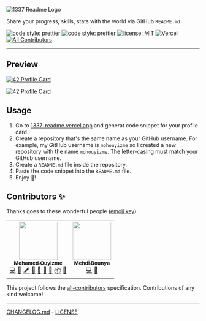 ![1337 Readme Logo](.github/images/1337-readme.svg)

Share your progress, skills, stats with the world via GitHub `README.md`

[![code style: prettier](https://img.shields.io/badge/code%20style-prettier-ff69b4)](https://github.com/prettier/prettier)
[![code style: prettier](https://img.shields.io/badge/gitmoji-%20😜%20😍-FFDD67.svg)](https://github.com/prettier/prettier)
[![license: MIT](https://img.shields.io/badge/license-MIT-green)](LICENSE)
[![Vercel](https://badgen.net/badge/icon/vercel/black?icon=vercel&label)](https://vercel.com)<!-- ALL-CONTRIBUTORS-BADGE:START - Do not remove or modify this section -->
[![All Contributors](https://img.shields.io/badge/all_contributors-2-orange.svg)](#contributors-)
<!-- ALL-CONTRIBUTORS-BADGE:END -->

---

## Preview

[![42 Profile Card](https://1337-readme.vercel.app/api/profile?cursus=42cursus&login=azorkane)](https://github.com/mohouyizme/1337-readme)

[![42 Profile Card](https://1337-readme.vercel.app/api/profile?dark=true&login=toxiic)](https://github.com/mohouyizme/1337-readme)

## Usage

1. Go to [1337-readme.vercel.app](https://1337-readme.vercel.app) and generat code snippet for your profile card.
2. Create a repository that's the same name as your GitHub username. For example, my GitHub username is `mohouyizme` so I created a new repository with the name `mohouyizme`. The letter-casing must match your GitHub username.
3. Create a `README.md` file inside the repository.
4. Paste the code snippet into the `README.md` file.
5. Enjoy 🎉!

## Contributors ✨

Thanks goes to these wonderful people ([emoji key](https://allcontributors.org/docs/en/emoji-key)):

<!-- ALL-CONTRIBUTORS-LIST:START - Do not remove or modify this section -->
<!-- prettier-ignore-start -->
<!-- markdownlint-disable -->
<table>
  <tr>
    <td align="center"><a href="https://ouyiz.me"><img src="https://avatars1.githubusercontent.com/u/23297439?v=4" width="100px;" alt=""/><br /><sub><b>Mohamed Ouyizme</b></sub></a><br /><a href="https://github.com/mohouyizme/1337-readme/commits?author=mohouyizme" title="Code">💻</a> <a href="https://github.com/mohouyizme/1337-readme/issues?q=author%3Amohouyizme" title="Bug reports">🐛</a> <a href="#content-mohouyizme" title="Content">🖋</a> <a href="https://github.com/mohouyizme/1337-readme/commits?author=mohouyizme" title="Documentation">📖</a> <a href="#design-mohouyizme" title="Design">🎨</a> <a href="#ideas-mohouyizme" title="Ideas, Planning, & Feedback">🤔</a> <a href="#maintenance-mohouyizme" title="Maintenance">🚧</a> <a href="#platform-mohouyizme" title="Packaging/porting to new platform">📦</a> <a href="https://github.com/mohouyizme/1337-readme/pulls?q=is%3Apr+reviewed-by%3Amohouyizme" title="Reviewed Pull Requests">👀</a></td>
    <td align="center"><a href="https://stackoverflow.com/users/2595450/mehdi-bounya"><img src="https://avatars2.githubusercontent.com/u/5004111?v=4" width="100px;" alt=""/><br /><sub><b>Mehdi Bounya</b></sub></a><br /><a href="https://github.com/mohouyizme/1337-readme/commits?author=mehdibo" title="Code">💻</a> <a href="#ideas-mehdibo" title="Ideas, Planning, & Feedback">🤔</a></td>
  </tr>
</table>

<!-- markdownlint-enable -->
<!-- prettier-ignore-end -->
<!-- ALL-CONTRIBUTORS-LIST:END -->

This project follows the [all-contributors](https://github.com/all-contributors/all-contributors) specification. Contributions of any kind welcome!


---

[CHANGELOG.md](CHANGELOG) - [LICENSE](LICENSE)
